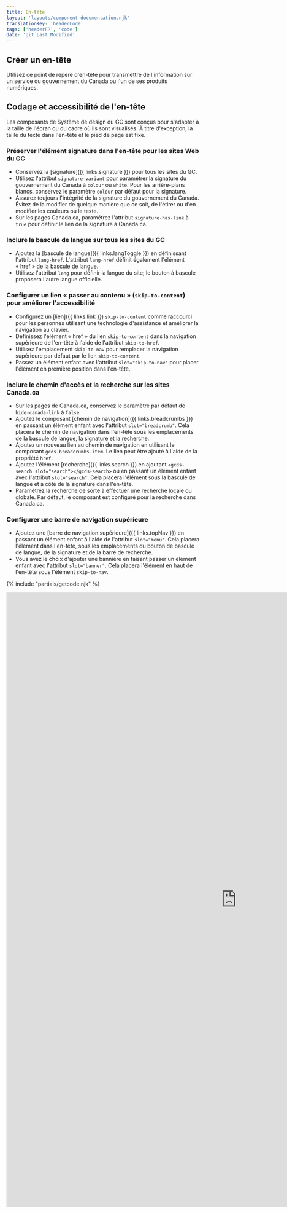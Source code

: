 ```yaml
---
title: En-tête
layout: 'layouts/component-documentation.njk'
translationKey: 'headerCode'
tags: ['headerFR', 'code']
date: 'git Last Modified'
---
```


## Créer un en-tête

Utilisez ce point de repère d'en-tête pour transmettre de l'information sur un service du gouvernement du Canada ou l'un de ses produits numériques.

## Codage et accessibilité de l'en-tête

Les composants de Système de design du GC sont conçus pour s'adapter à la taille de l'écran ou du cadre où ils sont visualisés. À titre d'exception, la taille du texte dans l'en-tête et le pied de page est fixe.

### Préserver l'élément signature dans l'en-tête pour les sites Web du GC

- Conservez la [signature]({{ links.signature }}) pour tous les sites du GC.  
- Utilisez l'attribut `signature-variant` pour paramétrer la signature du gouvernement du Canada à `colour` ou `white`. Pour les arrière-plans blancs, conservez le paramètre `colour` par défaut pour la signature.
- Assurez toujours l'intégrité de la signature du gouvernement du Canada. Évitez de la modifier de quelque manière que ce soit, de l'étirer ou d'en modifier les couleurs ou le texte.
- Sur les pages Canada.ca, paramétrez l'attribut `signature-has-link` à `true` pour définir le lien de la signature à Canada.ca.

### Inclure la bascule de langue sur tous les sites du GC

- Ajoutez la [bascule de langue]({{ links.langToggle }}) en définissant l'attribut `lang-href`. L'attribut `lang-href` définit également l'élément « href » de la bascule de langue.
- Utilisez l'attribut `lang` pour définir la langue du site; le bouton à bascule proposera l'autre langue officielle.  

### Configurer un lien « passer au contenu » (`skip-to-content`) pour améliorer l'accessibilité 

- Configurez un [lien]({{ links.link }}) `skip-to-content` comme raccourci pour les personnes utilisant une technologie d'assistance et améliorer la navigation au clavier. 
- Définissez l'élément « href » du lien `skip-to-content` dans la navigation supérieure de l'en-tête à l'aide de l'attribut `skip-to-href`.
- Utilisez l'emplacement `skip-to-nav` pour remplacer la navigation supérieure par défaut par le lien `skip-to-content`.
- Passez un élément enfant avec l'attribut `slot="skip-to-nav"` pour placer l'élément en première position dans l'en-tête.

### Inclure le chemin d'accès et la recherche sur les sites Canada.ca

- Sur les pages de Canada.ca, conservez le paramètre par défaut de `hide-canada-link` à `false`.
- Ajoutez le composant [chemin de navigation]({{ links.breadcrumbs }}) en passant un élément enfant avec l'attribut `slot="breadcrumb"`. Cela placera le chemin de navigation dans l'en-tête sous les emplacements de la bascule de langue, la signature et la recherche. 
- Ajoutez un nouveau lien au chemin de navigation en utilisant le composant `gcds-breadcrumbs-item`. Le lien peut être ajouté à l'aide de la propriété `href`.
- Ajoutez l'élément [recherche]({{ links.search }}) en ajoutant `<gcds-search slot="search"></gcds-search>` ou en passant un élément enfant avec l'attribut `slot="search"`. Cela placera l'élément sous la bascule de langue et à côté de la signature dans l'en-tête. 
- Paramétrez la recherche de sorte à effectuer une recherche locale ou globale. Par défaut, le composant est configuré pour la recherche dans Canada.ca.

### Configurer une barre de navigation supérieure

- Ajoutez une [barre de navigation supérieure]({{ links.topNav }}) en passant un élément enfant à l'aide de l'attribut `slot="menu"`. Cela placera l'élément dans l'en-tête, sous les emplacements du bouton de bascule de langue, de la signature et de la barre de recherche. 
- Vous avez le choix d'ajouter une bannière en faisant passer un élément enfant avec l'attribut `slot="banner"`. Cela placera l'élément en haut de l'en-tête sous l'élément `skip-to-nav`.

{% include "partials/getcode.njk" %}

<iframe
  title="Survol des propriétés et des évènements relatifs à gcds-header."
  src="https://cds-snc.github.io/gcds-components/iframe.html?viewMode=docs&demo=true&singleStory=true&id=components-header--events-properties&lang=fr"
  width="1200"
  height="1600"
  style="display: block; margin: 0 auto;"
  frameBorder="0"
  allow="clipboard-write"
></iframe>
